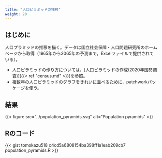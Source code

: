 ```yaml
---
title: "人口ピラミッドの推移"
weight: 20
---
```


## はじめに

人口プラミッドの推移を描く。データは国立社会保障・人口問題研究所のホームページから取得（1965年から2065年の予測まで，Excelファイルで提供されている）。

- 人口ピラミッドの作り方については，[人口ピラミッドの作成(2020年国勢調査)]({{< ref "census.md" >}})を参照。
- 複数年の人口ピラミッドのグラフをきれいに並べるために，patchworkパッケージを使う。 

## 結果

{{< figure src="../population_pyramids.svg" alt="Population pyramids" >}}

## Rのコード

{{< gist tomokazu518 c4cd5a6808154ba398ff1a1eab209cb7 population_pyramids.R >}}
